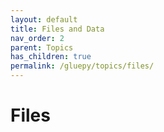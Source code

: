 ```yaml
---
layout: default
title: Files and Data
nav_order: 2
parent: Topics
has_children: true
permalink: /gluepy/topics/files/
---
```


# Files
